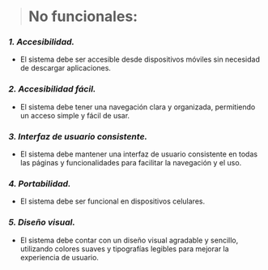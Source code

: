 > # No funcionales:

### *1. Accesibilidad.*
 - El sistema debe ser accesible desde dispositivos móviles sin necesidad de descargar aplicaciones.

### *2. Accesibilidad fácil.*
 - El sistema debe tener una navegación clara y organizada, permitiendo
   un acceso simple y fácil de usar.

### *3. Interfaz de usuario consistente.*
 - El sistema debe mantener una interfaz de usuario consistente en todas
   las páginas y funcionalidades para facilitar la navegación y el uso.

### *4. Portabilidad.*
 - El sistema debe ser funcional en dispositivos celulares.

### *5. Diseño visual.*
 - El sistema debe contar con un diseño visual agradable y sencillo,
   utilizando colores suaves y tipografías legibles para mejorar la
   experiencia de usuario.
